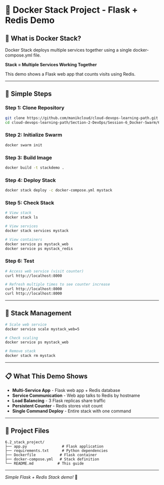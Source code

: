 # 🐝 Docker Stack Project - Flask + Redis Demo

## 📖 What is Docker Stack?

Docker Stack deploys multiple services together using a single docker-compose.yml file.

**Stack = Multiple Services Working Together**

This demo shows a Flask web app that counts visits using Redis.

---

## 🚀 Simple Steps

### **Step 1: Clone Repository**
```bash
git clone https://github.com/manikcloud/cloud-devops-learning-path.git
cd cloud-devops-learning-path/Section-2-DevOps/Session-6_Docker-Swarm/6.2_stack_project
```

### **Step 2: Initialize Swarm**
```bash
docker swarm init
```

### **Step 3: Build Image**
```bash
docker build -t stackdemo .
```

### **Step 4: Deploy Stack**
```bash
docker stack deploy -c docker-compose.yml mystack
```

### **Step 5: Check Stack**
```bash
# View stack
docker stack ls

# View services
docker stack services mystack

# View containers
docker service ps mystack_web
docker service ps mystack_redis
```

### **Step 6: Test**
```bash
# Access web service (visit counter)
curl http://localhost:8000

# Refresh multiple times to see counter increase
curl http://localhost:8000
curl http://localhost:8000
```

---

## 🔧 Stack Management

```bash
# Scale web service
docker service scale mystack_web=5

# Check scaling
docker service ps mystack_web

# Remove stack
docker stack rm mystack
```

---

## 📋 What This Demo Shows

- **Multi-Service App** - Flask web app + Redis database
- **Service Communication** - Web app talks to Redis by hostname
- **Load Balancing** - 3 Flask replicas share traffic
- **Persistent Counter** - Redis stores visit count
- **Single Command Deploy** - Entire stack with one command

---

## 📁 Project Files

```
6.2_stack_project/
├── app.py                # Flask application
├── requirements.txt      # Python dependencies
├── Dockerfile           # Flask container
├── docker-compose.yml   # Stack definition
└── README.md           # This guide
```

---

*Simple Flask + Redis Stack demo!* 🚀
